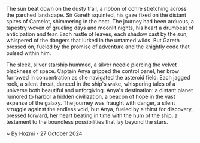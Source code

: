 
The sun beat down on the dusty trail, a ribbon of ochre stretching across the parched landscape.  Sir Gareth squinted, his gaze fixed on the distant spires of Camelot, shimmering in the heat. The journey had been arduous, a tapestry woven of grueling days and moonlit nights, his heart a drumbeat of anticipation and fear. Each rustle of leaves, each shadow cast by the sun, whispered of the dangers that lurked in the untamed wilds. But Gareth pressed on, fueled by the promise of adventure and the knightly code that pulsed within him. 

The sleek, silver starship hummed, a silver needle piercing the velvet blackness of space. Captain Anya gripped the control panel, her brow furrowed in concentration as she navigated the asteroid field. Each jagged rock, a silent threat, danced in the ship's wake, whispering tales of a universe both beautiful and unforgiving.  Anya's destination: a distant planet rumored to harbor a hidden civilization, a beacon of hope in the vast expanse of the galaxy.  The journey was fraught with danger, a silent struggle against the endless void, but Anya, fueled by a thirst for discovery, pressed forward, her heart beating in time with the hum of the ship, a testament to the boundless possibilities that lay beyond the stars. 

~ By Hozmi - 27 October 2024
